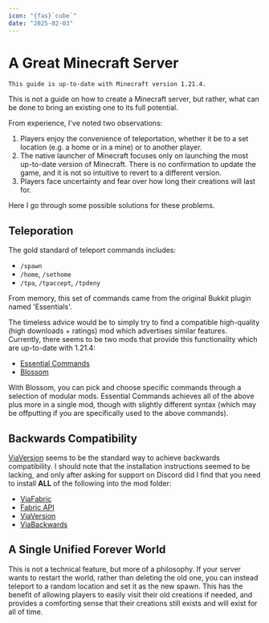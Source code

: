 ```yaml
---
icon: "{fas}`cube`"
date: "2025-02-03"
---
```


# A Great Minecraft Server

```{note}
This guide is up-to-date with Minecraft version 1.21.4.
```

This is not a guide on how to create a Minecraft server, but rather, what can be done to bring an existing one to its full potential.

From experience, I've noted two observations:

1. Players enjoy the convenience of teleportation, whether it be to a set location (e.g. a home or in a mine) or to another player.
1. The native launcher of Minecraft focuses only on launching the most up-to-date version of Minecraft. There is no confirmation to update the game, and it is not so intuitive to revert to a different version.
1. Players face uncertainty and fear over how long their creations will last for.

Here I go through some possible solutions for these problems.

## Teleporation

The gold standard of teleport commands includes:

- `/spawn`
- `/home`, `/sethome`
- `/tpa`, `/tpaccept`, `/tpdeny`

From memory, this set of commands came from the original Bukkit plugin named 'Essentials'.

The timeless advice would be to simply try to find a compatible high-quality (high downloads + ratings) mod which advertises similar features. Currently, there seems to be two mods that provide this functionality which are up-to-date with 1.21.4:

- [Essential Commands](https://modrinth.com/mod/essential-commands)
- [Blossom](https://modrinth.com/user/CodedSakura)

With Blossom, you can pick and choose specific commands through a selection of modular mods. Essential Commands achieves all of the above plus more in a single mod, though with slightly different syntax (which may be offputting if you are specifically used to the above commands).

## Backwards Compatibility

[ViaVersion](https://modrinth.com/plugin/viaversion) seems to be the standard way to achieve backwards compatibility. I should note that the installation instructions seemed to be lacking, and only after asking for support on Discord did I find that you need to install **ALL** of the following into the mod folder:

- [ViaFabric](https://modrinth.com/mod/viafabric)
- [Fabric API](https://modrinth.com/mod/fabric-api)
- [ViaVersion](https://modrinth.com/plugin/viaversion)
- [ViaBackwards](https://modrinth.com/plugin/viabackwards)

## A Single Unified Forever World

This is not a technical feature, but more of a philosophy. If your server wants to restart the world, rather than deleting the old one, you can instead teleport to a random location and set it as the new spawn. This has the benefit of allowing players to easily visit their old creations if needed, and provides a comforting sense that their creations still exists and will exist for all of time.
